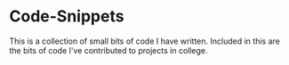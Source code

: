 Code-Snippets
=============

This is a collection of small bits of code I have written. Included in this are the bits of code I've contributed to projects in college.
